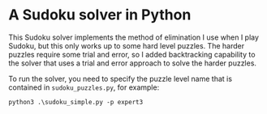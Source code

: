 # A Sudoku solver in Python

This Sudoku solver implements the method of elimination I use when I play Sudoku, but this only works up to some hard level puzzles. The harder puzzles require some trial and error, so I added backtracking capability to the solver that uses a trial and error approach to solve the harder puzzles.

To run the solver, you need to specify the puzzle level name that is contained in `sudoku_puzzles.py`, for example:

```
python3 .\sudoku_simple.py -p expert3

```